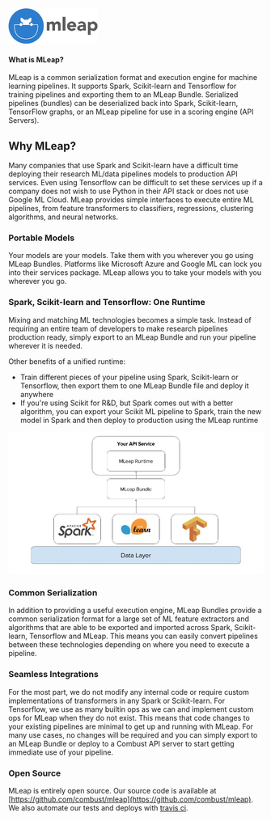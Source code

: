 <img src="assets/images/logo.png" alt="MLeap Logo" width="176" height="70" />

#### What is MLeap?

MLeap is a common serialization format and execution engine for machine learning pipelines. It supports Spark, Scikit-learn and Tensorflow for training pipelines and exporting them to an MLeap Bundle. Serialized pipelines (bundles) can be deserialized back into Spark, Scikit-learn, TensorFlow graphs, or an MLeap pipeline for use in a scoring engine (API Servers).

## Why MLeap?

Many companies that use Spark and Scikit-learn have a difficult time
deploying their research ML/data pipelines models to production API services. Even using Tensorflow
can be difficult to set these services up if a company does not wish to
use Python in their API stack or does not use Google ML Cloud. MLeap
provides simple interfaces to execute entire ML pipelines, from
feature transformers to classifiers, regressions, clustering algorithms,
and neural networks.

### Portable Models

Your models are your models. Take them with you wherever you go using
MLeap Bundles. Platforms like Microsoft Azure and Google ML can lock
you into their services package. MLeap allows you to take your models
with you wherever you go.

### Spark, Scikit-learn and Tensorflow: One Runtime

Mixing and matching ML technologies becomes a simple task. Instead of requiring
an entire team of developers to make research pipelines production ready,
simply export to an MLeap Bundle and run your pipeline wherever it is
needed.

Other benefits of a unified runtime:
* Train different pieces of your pipeline using Spark,
Scikit-learn or Tensorflow, then export them to one MLeap Bundle file
and deploy it anywhere
* If you're using Scikit for R&D, but Spark comes out with a better algorithm,
you can export your Scikit ML pipeline to Spark, train the new model in Spark
and then deploy to production using the MLeap runtime

<img src="assets/images/single-runtime.jpg" alt="Unified Runtime"/>

### Common Serialization

In addition to providing a useful execution engine, MLeap Bundles
provide a common serialization format for a large set of ML feature
extractors and algorithms that are able to be exported and imported
across Spark, Scikit-learn, Tensorflow and MLeap. This means you can
easily convert pipelines between these technologies depending on where
you need to execute a pipeline.

### Seamless Integrations

For the most part, we do not modify any internal code or require custom
implementations of transformers in any Spark or Scikit-learn. For
Tensorflow, we use as many builtin ops as we can and implement custom
ops for MLeap when they do not exist. This means that code changes to
your existing pipelines are minimal to get up and running with MLeap.
For many use cases, no changes will be required and you can simply
export to an MLeap Bundle or deploy to a Combust API server to start
getting immediate use of your pipeline.

### Open Source

MLeap is entirely open source. Our source code is available at
[https://github.com/combust/mleap](https://github.com/combust/mleap). We also automate
our tests and deploys with [travis ci](https://travis-ci.org/combust/mleap).


